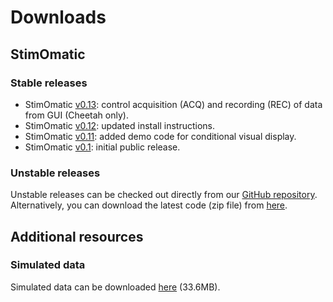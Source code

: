 # Downloads #


## StimOmatic ##
### Stable releases ###
- StimOmatic [v0.13][v0.13]: control acquisition (ACQ) and recording (REC) of data from GUI (Cheetah only).
- StimOmatic [v0.12][v0.12]: updated install instructions.
- StimOmatic [v0.11][v0.11]: added demo code for conditional visual display.
- StimOmatic [v0.1][v0.1]: initial public release.  

### Unstable releases ###
Unstable releases can be checked out directly from our [GitHub repository][repo].  
Alternatively, you can download the latest code (zip file) from [here][zip-source]. 


## Additional resources ##
### Simulated data ###
Simulated data can be downloaded [here][sim_data] (33.6MB).

[v0.13]: https://github.com/StimOmatic/StimOmatic/archive/v0.13.zip
[v0.12]: https://github.com/StimOmatic/StimOmatic/archive/v0.12.zip
[v0.11]: https://github.com/StimOmatic/StimOmatic/archive/v0.11.zip
[v0.1]: https://github.com/StimOmatic/StimOmatic/archive/v0.1.zip
[repo]: https://github.com/StimOmatic/StimOmatic
[sim_data]: http://stimomatic.brain.mpg.de/media/LFPsimOsc_data1.zip
[zip-source]: https://github.com/StimOmatic/StimOmatic/archive/master.zip
